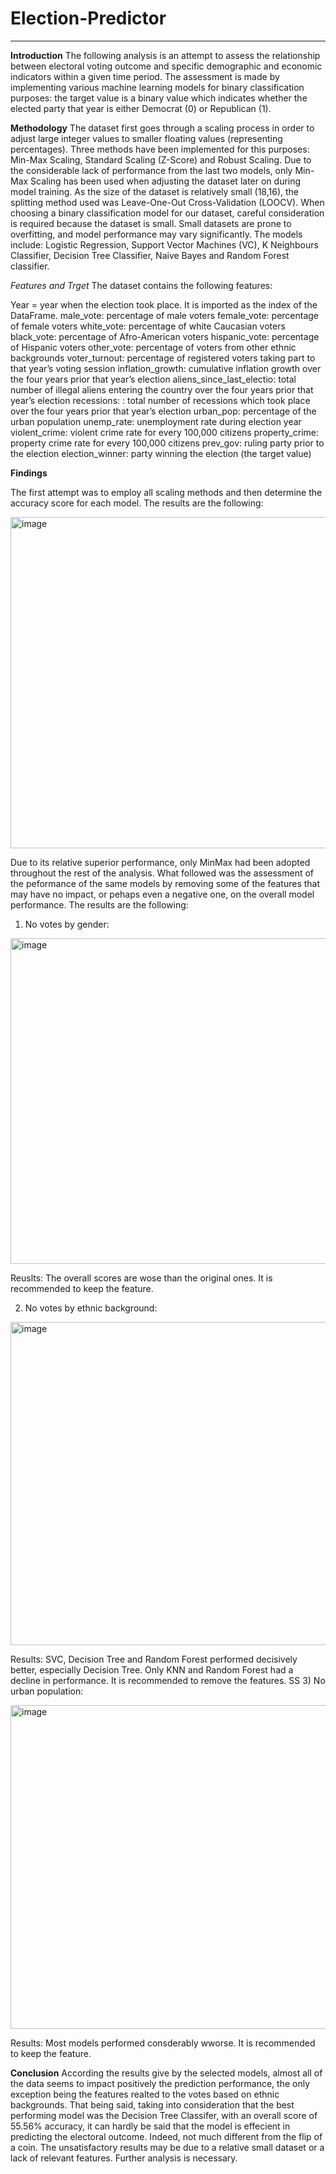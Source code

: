 # Election-Predictor
---------------------------

**Introduction**
The following analysis is an attempt to assess the relationship between electoral voting outcome and specific demographic and economic indicators within a given time period. The assessment is made by implementing various machine learning models for binary classification purposes: the target value is a binary value which indicates whether the elected party that year is either Democrat (0) or Republican (1).

**Methodology**
The dataset first goes through a scaling process in order to adjust large integer values to smaller floating values (representing percentages). Three methods have been implemented for this purposes: Min-Max Scaling, Standard Scaling (Z-Score) and Robust Scaling. Due to the considerable lack of performance from the last two models, only Min-Max Scaling has been used when adjusting the dataset later on during model training.
As the size of the dataset is relatively small (18,16), the splitting method used was Leave-One-Out Cross-Validation (LOOCV).
When choosing a binary classification model for our dataset, careful consideration is required because the dataset is small. Small datasets are prone to overfitting, and model performance may vary significantly. The models include: Logistic Regression, Support Vector Machines (VC), K Neighbours Classifier, Decision Tree Classifier, Naive Bayes and Random Forest classifier.

*Features and Trget*
The dataset contains the following features:

Year = year when the election took place. It is imported as the index of the DataFrame.
male_vote: percentage of male voters
female_vote: percentage of female voters
white_vote: percentage of white Caucasian voters
black_vote: percentage of Afro-American voters
hispanic_vote: percentage of Hispanic voters
other_vote: percentage of voters from other ethnic backgrounds
voter_turnout: percentage of registered voters taking part to that year’s voting session
inflation_growth: cumulative inflation growth over the four years prior that year’s election
aliens_since_last_electio: total number of illegal aliens entering the country over the four years prior that year’s election
recessions: : total number of recessions which took place over the four years prior that year’s election
urban_pop: percentage of the urban population 
unemp_rate: unemployment rate during election year
violent_crime: violent crime rate for every 100,000 citizens
property_crime: property crime rate for every 100,000 citizens
prev_gov: ruling party prior to the election
election_winner: party winning the election (the target value)



**Findings**

The first attempt was to employ all scaling methods and then determine the accuracy score for each model. The results are the following:

<img width="530" alt="image" src="https://github.com/user-attachments/assets/d022b6e9-623b-44dd-a0a3-39ffe4ad72a6" />




Due to its relative superior performance, only MinMax had been adopted throughout the rest of the analysis.
What followed was the assessment of the peformance of the same models by removing some of the features that may have no impact, or pehaps even a negative one, on the overall model performance. The results are the following:


1) No votes by gender:

<img width="521" alt="image" src="https://github.com/user-attachments/assets/e84f0b83-a398-451f-b13c-29f194368c35" />


Reuslts: The overall scores are wose than the original ones. It is recommended to keep the feature.


2) No votes by ethnic background:

<img width="517" alt="image" src="https://github.com/user-attachments/assets/c3c07486-8b18-46b9-8f53-d0370457799e" />


Results: SVC, Decision Tree and Random Forest performed decisively better, especially Decision Tree. Only KNN and Random Forest had a decline in performance. It is recommended to remove the features.
SS
3) No urban population:

<img width="518" alt="image" src="https://github.com/user-attachments/assets/1cdc9c50-0fbb-403e-9ec0-985cf021ca06" />


Results: Most models performed consderably wworse. It is recommended to keep the feature.


**Conclusion**
According the results give by the selected models, almost all of the data seems to impact positively the prediction performance, the only exception being the features realted to the votes based on ethnic backgrounds.
That being said, taking into consideration that the best performing model was the Decision Tree Classifer, with an overall score of 55.56% accuracy, it can hardly be said that the model is effecient in predicting the electoral outcome. Indeed, not much different from the flip of a coin. The unsatisfactory results may be due to a relative small dataset or a lack of relevant features. Further analysis is necessary.


